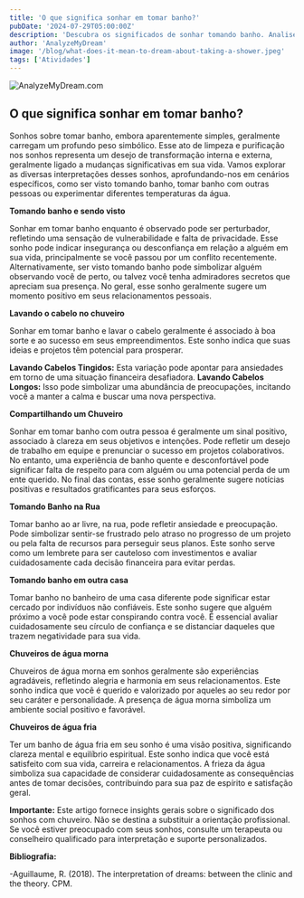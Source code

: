 ```yaml
---
title: 'O que significa sonhar em tomar banho?'
pubDate: '2024-07-29T05:00:00Z'
description: 'Descubra os significados de sonhar tomando banho. Analise as interpretações de acordo com o contexto: tomar banho e ser visto, lavar o cabelo, tomar banho na rua, com água fria, entre outros.'
author: 'AnalyzeMyDream'
image: '/blog/what-does-it-mean-to-dream-about-taking-a-shower.jpeg'
tags: ['Atividades']
---
```


![AnalyzeMyDream.com](/blog/what-does-it-mean-to-dream-about-taking-a-shower.jpeg)

## O que significa sonhar em tomar banho?

Sonhos sobre tomar banho, embora aparentemente simples, geralmente carregam um profundo peso simbólico. Esse ato de limpeza e purificação nos sonhos representa um desejo de transformação interna e externa, geralmente ligado a mudanças significativas em sua vida. Vamos explorar as diversas interpretações desses sonhos, aprofundando-nos em cenários específicos, como ser visto tomando banho, tomar banho com outras pessoas ou experimentar diferentes temperaturas da água.

**Tomando banho e sendo visto**

Sonhar em tomar banho enquanto é observado pode ser perturbador, refletindo uma sensação de vulnerabilidade e falta de privacidade. Esse sonho pode indicar insegurança ou desconfiança em relação a alguém em sua vida, principalmente se você passou por um conflito recentemente. Alternativamente, ser visto tomando banho pode simbolizar alguém observando você de perto, ou talvez você tenha admiradores secretos que apreciam sua presença. No geral, esse sonho geralmente sugere um momento positivo em seus relacionamentos pessoais.

**Lavando o cabelo no chuveiro**

Sonhar em tomar banho e lavar o cabelo geralmente é associado à boa sorte e ao sucesso em seus empreendimentos. Este sonho indica que suas ideias e projetos têm potencial para prosperar. 

**Lavando Cabelos Tingidos:** Esta variação pode apontar para ansiedades em torno de uma situação financeira desafiadora. 
**Lavando Cabelos Longos:** Isso pode simbolizar uma abundância de preocupações, incitando você a manter a calma e buscar uma nova perspectiva.

**Compartilhando um Chuveiro**

Sonhar em tomar banho com outra pessoa é geralmente um sinal positivo, associado à clareza em seus objetivos e intenções. Pode refletir um desejo de trabalho em equipe e prenunciar o sucesso em projetos colaborativos. No entanto, uma experiência de banho quente e desconfortável pode significar falta de respeito para com alguém ou uma potencial perda de um ente querido. No final das contas, esse sonho geralmente sugere notícias positivas e resultados gratificantes para seus esforços.

**Tomando Banho na Rua**

Tomar banho ao ar livre, na rua, pode refletir ansiedade e preocupação. Pode simbolizar sentir-se frustrado pelo atraso no progresso de um projeto ou pela falta de recursos para perseguir seus planos. Este sonho serve como um lembrete para ser cauteloso com investimentos e avaliar cuidadosamente cada decisão financeira para evitar perdas.

**Tomando banho em outra casa**

Tomar banho no banheiro de uma casa diferente pode significar estar cercado por indivíduos não confiáveis. Este sonho sugere que alguém próximo a você pode estar conspirando contra você. É essencial avaliar cuidadosamente seu círculo de confiança e se distanciar daqueles que trazem negatividade para sua vida.

**Chuveiros de água morna**

Chuveiros de água morna em sonhos geralmente são experiências agradáveis, refletindo alegria e harmonia em seus relacionamentos. Este sonho indica que você é querido e valorizado por aqueles ao seu redor por seu caráter e personalidade. A presença de água morna simboliza um ambiente social positivo e favorável.

**Chuveiros de água fria**

Ter um banho de água fria em seu sonho é uma visão positiva, significando clareza mental e equilíbrio espiritual. Este sonho indica que você está satisfeito com sua vida, carreira e relacionamentos. A frieza da água simboliza sua capacidade de considerar cuidadosamente as consequências antes de tomar decisões, contribuindo para sua paz de espírito e satisfação geral.

**Importante:** Este artigo fornece insights gerais sobre o significado dos sonhos com chuveiro. Não se destina a substituir a orientação profissional. Se você estiver preocupado com seus sonhos, consulte um terapeuta ou conselheiro qualificado para interpretação e suporte personalizados.

**Bibliografia:**

-Aguillaume, R. (2018). The interpretation of dreams: between the clinic and the theory. CPM.